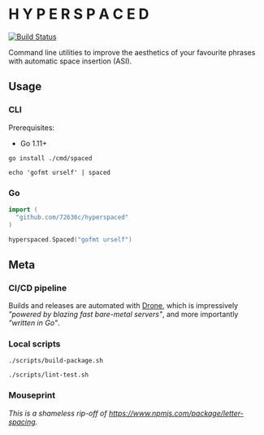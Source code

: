 # H Y P E R S P A C E D

[![Build Status](https://cloud.drone.io/api/badges/72636c/hyperspaced/status.svg)](https://cloud.drone.io/72636c/hyperspaced)

Command line utilities to improve the aesthetics of your favourite phrases with
automatic space insertion (ASI).

## Usage

### CLI

Prerequisites:

- Go 1.11+

```shell
go install ./cmd/spaced
```

```shell
echo 'gofmt urself' | spaced
```

### Go

```go
import (
  "github.com/72636c/hyperspaced"
)

hyperspaced.Spaced("gofmt urself")
```

## Meta

### CI/CD pipeline

Builds and releases are automated with [Drone](https://drone.io/), which is
impressively _"powered by blazing fast bare-metal servers"_, and more
importantly _"written in Go"_.

### Local scripts

```shell
./scripts/build-package.sh
```

```shell
./scripts/lint-test.sh
```

### Mouseprint

_This is a shameless rip-off of <https://www.npmjs.com/package/letter-spacing>._
